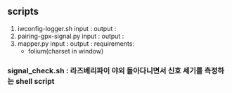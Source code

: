 ## scripts

1. iwconfig-logger.sh
   input :
   output :
2. pairing-gpx-signal.py
   input :
   output :
3. mapper.py
   input :
   output :
   requirements:
   - folium(charset in window)


### signal_check.sh : 라즈베리파이 야외 돌아다니면서 신호 세기를 측정하는 shell script
